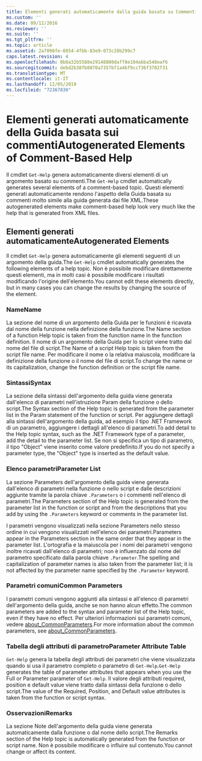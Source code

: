 ```yaml
---
title: Elementi generati automaticamente dalla guida basata su Commenti | Microsoft Docs
ms.custom: ''
ms.date: 09/12/2016
ms.reviewer: ''
ms.suite: ''
ms.tgt_pltfrm: ''
ms.topic: article
ms.assetid: 2a7098fe-0854-4fbb-83e9-073c20b299c7
caps.latest.revision: 4
ms.openlocfilehash: 0b8a32b5588e29148800daff8e104abba548eaf6
ms.sourcegitcommit: debd2b38fb8070a7357bf1a4bf9cc736f3702f31
ms.translationtype: MT
ms.contentlocale: it-IT
ms.lasthandoff: 12/05/2019
ms.locfileid: "72367830"
---
```

# <a name="autogenerated-elements-of-comment-based-help"></a><span data-ttu-id="756ba-102">Elementi generati automaticamente della Guida basata sui commenti</span><span class="sxs-lookup"><span data-stu-id="756ba-102">Autogenerated Elements of Comment-Based Help</span></span>

<span data-ttu-id="756ba-103">Il cmdlet `Get-Help` genera automaticamente diversi elementi di un argomento basato su commenti.</span><span class="sxs-lookup"><span data-stu-id="756ba-103">The `Get-Help` cmdlet automatically generates several elements of a comment-based topic.</span></span> <span data-ttu-id="756ba-104">Questi elementi generati automaticamente rendono l'aspetto della Guida basata su commenti molto simile alla guida generata dai file XML.</span><span class="sxs-lookup"><span data-stu-id="756ba-104">These autogenerated elements make comment-based help look very much like the help that is generated from XML files.</span></span>

## <a name="autogenerated-elements"></a><span data-ttu-id="756ba-105">Elementi generati automaticamente</span><span class="sxs-lookup"><span data-stu-id="756ba-105">Autogenerated Elements</span></span>

<span data-ttu-id="756ba-106">Il cmdlet `Get-Help` genera automaticamente gli elementi seguenti di un argomento della guida.</span><span class="sxs-lookup"><span data-stu-id="756ba-106">The `Get-Help` cmdlet automatically generates the following elements of a help topic.</span></span> <span data-ttu-id="756ba-107">Non è possibile modificare direttamente questi elementi, ma in molti casi è possibile modificare i risultati modificando l'origine dell'elemento.</span><span class="sxs-lookup"><span data-stu-id="756ba-107">You cannot edit these elements directly, but in many cases you can change the results by changing the source of the element.</span></span>

### <a name="name"></a><span data-ttu-id="756ba-108">Name</span><span class="sxs-lookup"><span data-stu-id="756ba-108">Name</span></span>

<span data-ttu-id="756ba-109">La sezione del nome di un argomento della Guida per le funzioni è ricavata dal nome della funzione nella definizione della funzione.</span><span class="sxs-lookup"><span data-stu-id="756ba-109">The Name section of a function Help topic is taken from the function name in the function definition.</span></span> <span data-ttu-id="756ba-110">Il nome di un argomento della Guida per lo script viene tratto dal nome del file di script.</span><span class="sxs-lookup"><span data-stu-id="756ba-110">The Name of a script Help topic is taken from the script file name.</span></span> <span data-ttu-id="756ba-111">Per modificare il nome o la relativa maiuscola, modificare la definizione della funzione o il nome del file di script.</span><span class="sxs-lookup"><span data-stu-id="756ba-111">To change the name or its capitalization, change the function definition or the script file name.</span></span>

### <a name="syntax"></a><span data-ttu-id="756ba-112">Sintassi</span><span class="sxs-lookup"><span data-stu-id="756ba-112">Syntax</span></span>

<span data-ttu-id="756ba-113">La sezione della sintassi dell'argomento della guida viene generata dall'elenco di parametri nell'istruzione Param della funzione o dello script.</span><span class="sxs-lookup"><span data-stu-id="756ba-113">The Syntax section of the Help topic is generated from the parameter list in the Param statement of the function or script.</span></span> <span data-ttu-id="756ba-114">Per aggiungere dettagli alla sintassi dell'argomento della guida, ad esempio il tipo .NET Framework di un parametro, aggiungere i dettagli all'elenco di parametri.</span><span class="sxs-lookup"><span data-stu-id="756ba-114">To add detail to the Help topic syntax, such as the .NET Framework type of a parameter, add the detail to the parameter list.</span></span> <span data-ttu-id="756ba-115">Se non si specifica un tipo di parametro, il tipo "Object" viene inserito come valore predefinito.</span><span class="sxs-lookup"><span data-stu-id="756ba-115">If you do not specify a parameter type, the "Object" type is inserted as the default value.</span></span>

### <a name="parameter-list"></a><span data-ttu-id="756ba-116">Elenco parametri</span><span class="sxs-lookup"><span data-stu-id="756ba-116">Parameter List</span></span>

<span data-ttu-id="756ba-117">La sezione Parameters dell'argomento della guida viene generata dall'elenco di parametri nella funzione o nello script e dalle descrizioni aggiunte tramite la parola chiave `.Parameters` o i commenti nell'elenco di parametri.</span><span class="sxs-lookup"><span data-stu-id="756ba-117">The Parameters section of the Help topic is generated from the parameter list in the function or script and from the descriptions that you add by using the `.Parameters` keyword or comments in the parameter list.</span></span>

<span data-ttu-id="756ba-118">I parametri vengono visualizzati nella sezione Parameters nello stesso ordine in cui vengono visualizzati nell'elenco dei parametri.</span><span class="sxs-lookup"><span data-stu-id="756ba-118">Parameters appear in the Parameters section in the same order that they appear in the parameter list.</span></span> <span data-ttu-id="756ba-119">L'ortografia e la maiuscola per i nomi dei parametri vengono inoltre ricavati dall'elenco di parametri; non è influenzato dal nome del parametro specificato dalla parola chiave `.Parameter`.</span><span class="sxs-lookup"><span data-stu-id="756ba-119">The spelling and capitalization of parameter names is also taken from the parameter list; it is not affected by the parameter name specified by the `.Parameter` keyword.</span></span>

### <a name="common-parameters"></a><span data-ttu-id="756ba-120">Parametri comuni</span><span class="sxs-lookup"><span data-stu-id="756ba-120">Common Parameters</span></span>

<span data-ttu-id="756ba-121">I parametri comuni vengono aggiunti alla sintassi e all'elenco di parametri dell'argomento della guida, anche se non hanno alcun effetto.</span><span class="sxs-lookup"><span data-stu-id="756ba-121">The common parameters are added to the syntax and parameter list of the Help topic, even if they have no effect.</span></span> <span data-ttu-id="756ba-122">Per ulteriori informazioni sui parametri comuni, vedere [about_CommonParameters](/powershell/module/microsoft.powershell.core/about/about_commonparameters).</span><span class="sxs-lookup"><span data-stu-id="756ba-122">For more information about the common parameters, see [about_CommonParameters](/powershell/module/microsoft.powershell.core/about/about_commonparameters).</span></span>

### <a name="parameter-attribute-table"></a><span data-ttu-id="756ba-123">Tabella degli attributi di parametro</span><span class="sxs-lookup"><span data-stu-id="756ba-123">Parameter Attribute Table</span></span>

<span data-ttu-id="756ba-124">`Get-Help` genera la tabella degli attributi dei parametri che viene visualizzata quando si usa il parametro completo o parametro di `Get-Help`.</span><span class="sxs-lookup"><span data-stu-id="756ba-124">`Get-Help` generates the table of parameter attributes that appears when you use the Full or Parameter parameter of `Get-Help`.</span></span> <span data-ttu-id="756ba-125">Il valore degli attributi required, position e default value viene tratto dalla sintassi della funzione o dello script.</span><span class="sxs-lookup"><span data-stu-id="756ba-125">The value of the Required, Position, and Default value attributes is taken from the function or script syntax.</span></span>

### <a name="remarks"></a><span data-ttu-id="756ba-126">Osservazioni</span><span class="sxs-lookup"><span data-stu-id="756ba-126">Remarks</span></span>

<span data-ttu-id="756ba-127">La sezione Note dell'argomento della guida viene generata automaticamente dalla funzione o dal nome dello script.</span><span class="sxs-lookup"><span data-stu-id="756ba-127">The Remarks section of the Help topic is automatically generated from the function or script name.</span></span> <span data-ttu-id="756ba-128">Non è possibile modificare o influire sul contenuto.</span><span class="sxs-lookup"><span data-stu-id="756ba-128">You cannot change or affect its content.</span></span>

